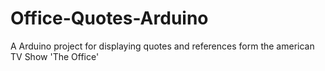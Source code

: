 # Office-Quotes-Arduino
A Arduino project for displaying quotes and references form the american TV Show 'The Office'
